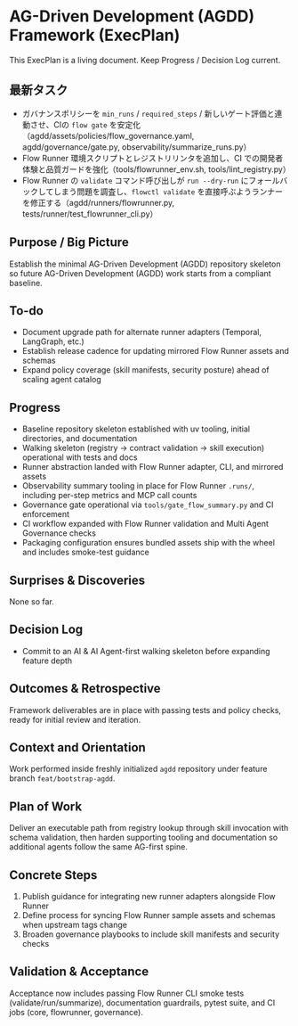 # AG-Driven Development (AGDD) Framework (ExecPlan)
This ExecPlan is a living document. Keep Progress / Decision Log current.

## 最新タスク
- ガバナンスポリシーを `min_runs` / `required_steps` / 新しいゲート評価と連動させ、CIの `flow gate` を安定化（agdd/assets/policies/flow_governance.yaml, agdd/governance/gate.py, observability/summarize_runs.py）
- Flow Runner 環境スクリプトとレジストリリンタを追加し、CI での開発者体験と品質ガードを強化（tools/flowrunner_env.sh, tools/lint_registry.py）
- Flow Runner の `validate` コマンド呼び出しが `run --dry-run` にフォールバックしてしまう問題を調査し、`flowctl validate` を直接呼ぶようランナーを修正する（agdd/runners/flowrunner.py, tests/runner/test_flowrunner_cli.py）

## Purpose / Big Picture
Establish the minimal AG-Driven Development (AGDD) repository skeleton so future AG-Driven Development (AGDD) work starts from a compliant baseline.

## To-do
- Document upgrade path for alternate runner adapters (Temporal, LangGraph, etc.)
- Establish release cadence for updating mirrored Flow Runner assets and schemas
- Expand policy coverage (skill manifests, security posture) ahead of scaling agent catalog

## Progress
- Baseline repository skeleton established with uv tooling, initial directories, and documentation
- Walking skeleton (registry -> contract validation -> skill execution) operational with tests and docs
- Runner abstraction landed with Flow Runner adapter, CLI, and mirrored assets
- Observability summary tooling in place for Flow Runner `.runs/`, including per-step metrics and MCP call counts
- Governance gate operational via `tools/gate_flow_summary.py` and CI enforcement
- CI workflow expanded with Flow Runner validation and Multi Agent Governance checks
- Packaging configuration ensures bundled assets ship with the wheel and includes smoke-test guidance

## Surprises & Discoveries
None so far.

## Decision Log
- Commit to an AI & AI Agent-first walking skeleton before expanding feature depth

## Outcomes & Retrospective
Framework deliverables are in place with passing tests and policy checks, ready for initial review and iteration.

## Context and Orientation
Work performed inside freshly initialized `agdd` repository under feature branch `feat/bootstrap-agdd`.

## Plan of Work
Deliver an executable path from registry lookup through skill invocation with schema validation, then harden supporting tooling and documentation so additional agents follow the same AG-first spine.

## Concrete Steps
1. Publish guidance for integrating new runner adapters alongside Flow Runner
2. Define process for syncing Flow Runner sample assets and schemas when upstream tags change
3. Broaden governance playbooks to include skill manifests and security checks

## Validation & Acceptance
Acceptance now includes passing Flow Runner CLI smoke tests (validate/run/summarize), documentation guardrails, pytest suite, and CI jobs (core, flowrunner, governance).
